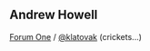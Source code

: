 ## Andrew Howell
[Forum One](http://www.forumone.com) / 
[@klatovak](https://twitter.com/klatovak) (crickets...)
